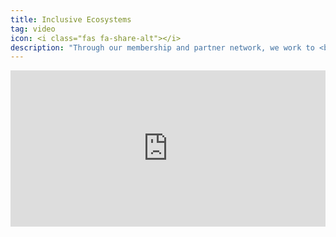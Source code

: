 ```yaml
---
title: Inclusive Ecosystems
tag: video
icon: <i class="fas fa-share-alt"></i>
description: "Through our membership and partner network, we work to <b>build trusted and diverse professional ecosystems </b> that <b>break down silos </b> causing distrust and cycles of disinvestment in order to rebuild on the basis of real relationships, equity, and shared prosperity."
---
```

<iframe src="https://player.vimeo.com/video/107354409"
frameborder="0" width="100%" height="250" webkitallowfullscreen mozallowfullscreen allowfullscreen></iframe>
